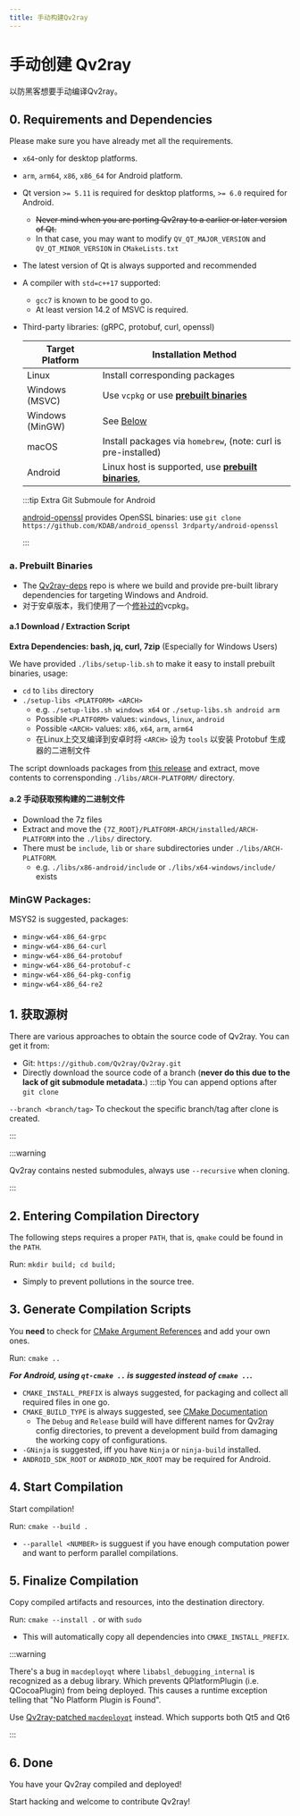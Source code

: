 ```yaml
---
title: 手动构建Qv2ray
---
```


# 手动创建 Qv2ray

以防黑客想要手动编译Qv2ray。

## 0. Requirements and Dependencies

Please make sure you have already met all the requirements.

- `x64`-only for desktop platforms.
- `arm`, `arm64`, `x86`, `x86_64` for Android platform.

- Qt version `>= 5.11` is required for desktop platforms, `>= 6.0` required for Android.
  - ~~Never mind when you are porting Qv2ray to a earlier or later version of Qt.~~
  - In that case, you may want to modify `QV_QT_MAJOR_VERSION` and `QV_QT_MINOR_VERSION` in `CMakeLists.txt`
- The latest version of Qt is always supported and recommended
- A compiler with `std=c++17` supported:
  - `gcc7` is known to be good to go.
  - At least version 14.2 of MSVC is required.

- Third-party libraries: (gRPC, protobuf, curl, openssl)

    | Target Platform | Installation Method                                                         |
    | --------------- | --------------------------------------------------------------------------- |
    | Linux           | Install corresponding packages                                              |
    | Windows (MSVC)  | Use `vcpkg` or use [**prebuilt binaries**](#a-prebuilt-binaries)            |
    | Windows (MinGW) | See [Below](#mingw-packages)                                                |
    | macOS           | Install packages via `homebrew`, (note: curl is pre-installed)              |
    | Android         | Linux host is supported, use [**prebuilt binaries**](#a-prebuilt-binaries), |

    :::tip Extra Git Submoule for Android

    [android-openssl](https://github.com/KDAB/android_openssl) provides OpenSSL binaries: use `git clone https://github.com/KDAB/android_openssl 3rdparty/android-openssl`

    :::

### a. Prebuilt Binaries
- The [Qv2ray-deps](https://github.com/Qv2ray/Qv2ray-deps/) repo is where we build and provide pre-built library dependencies for targeting Windows and Android.
- 对于安卓版本，我们使用了一个[修补过的](https://github.com/Qv2ray/Qv2ray-deps/blob/master/0001_vcpkg_fix_curl_android_build.patch)vcpkg。

#### a.1 Download / Extraction Script
**Extra Dependencies: bash, jq, curl, 7zip** (Especially for Windows Users)

We have provided `./libs/setup-lib.sh` to make it easy to install prebuilt binaries, usage:
- `cd` to `libs` directory
- `./setup-libs <PLATFORM> <ARCH>`
  - e.g. `./setup-libs.sh windows x64` or `./setup-libs.sh android arm`
  - Possible `<PLATFORM>` values: `windows`, `linux`, `android`
  - Possible `<ARCH>` values: `x86`, `x64`, `arm`, `arm64`
  - 在Linux上交叉编译到安卓时将 `<ARCH>` 设为 `tools` 以安装 Protobuf 生成器的二进制文件

The script downloads packages from [this release](https://github.com/Qv2ray/Qv2ray-deps/releases/tag/release) and extract, move contents to corrensponding `./libs/ARCH-PLATFORM/` directory.

#### a.2 手动获取预构建的二进制文件

- Download the 7z files
- Extract and move the `{7Z_ROOT}/PLATFORM-ARCH/installed/ARCH-PLATFORM` into the `./libs/` directory.
- There must be `include`, `lib` or `share` subdirectories under `./libs/ARCH-PLATFORM`.
  - e.g. `./libs/x86-android/include` or `./libs/x64-windows/include/` exists

### MinGW Packages:
MSYS2 is suggested, packages:
- `mingw-w64-x86_64-grpc`
- `mingw-w64-x86_64-curl`
- `mingw-w64-x86_64-protobuf`
- `mingw-w64-x86_64-protobuf-c`
- `mingw-w64-x86_64-pkg-config`
- `mingw-w64-x86_64-re2`

## 1. 获取源树

There are various approaches to obtain the source code of Qv2ray. You can get it from:
- Git: `https://github.com/Qv2ray/Qv2ray.git`
- Directly download the source code of a branch (**never do this due to the lack of git submodule metadata.**) :::tip You can append options after `git clone`

`--branch <branch/tag>` To checkout the specific branch/tag after clone is created.

:::

:::warning

Qv2ray contains nested submodules, always use `--recursive` when cloning.

:::

## 2. Entering Compilation Directory

The following steps requires a proper `PATH`, that is, `qmake` could be found in the `PATH`.

Run: `mkdir build; cd build;`
- Simply to prevent pollutions in the source tree.

## 3. Generate Compilation Scripts

You **need** to check for [CMake Argument References](cmake-argument) and add your own ones.

Run: `cmake ..`

***For Android, using `qt-cmake ..` is suggested instead of `cmake ..`.***

- `CMAKE_INSTALL_PREFIX` is always suggested, for packaging and collect all required files in one go.
- `CMAKE_BUILD_TYPE` is always suggested, see [CMake Documentation](https://cmake.org/cmake/help/latest/variable/CMAKE_BUILD_TYPE.html)
  - The `Debug` and `Release` build will have different names for Qv2ray config directories, to prevent a development build from damaging the working copy of configurations.
- `-GNinja` is suggested, iff you have `Ninja` or `ninja-build` installed.
- `ANDROID_SDK_ROOT` or `ANDROID_NDK_ROOT` may be required for Android.

## 4. Start Compilation

Start compilation!

Run: `cmake --build .`
- `--parallel <NUMBER>` is sugguest if you have enough computation power and want to perform parallel compilations.

## 5. Finalize Compilation

Copy compiled artifacts and resources, into the destination directory.

Run: `cmake --install .` or with `sudo`

- This will automatically copy all dependencies into `CMAKE_INSTALL_PREFIX`.

:::warning

There's a bug in `macdeployqt` where `libabsl_debugging_internal` is recognized as a debug library. Which prevents QPlatformPlugin (i.e. QCocoaPlugin) from being deployed. This causes a runtime exception telling that "No Platform Plugin is Found".

Use [Qv2ray-patched `macdeployqt`](https://github.com/Qv2ray/macdeployqt-patched) instead. Which supports both Qt5 and Qt6

:::

## 6. Done
You have your Qv2ray compiled and deployed!

Start hacking and welcome to contribute Qv2ray!
